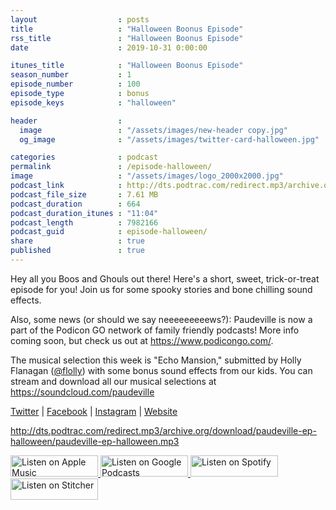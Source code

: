 ```yaml
---
layout                  : posts
title                   : "Halloween Boonus Episode"
rss_title               : "Halloween Boonus Episode"
date                    : 2019-10-31 0:00:00

itunes_title			: "Halloween Boonus Episode"
season_number			: 1
episode_number			: 100
episode_type			: bonus
episode_keys			: "halloween"

header                  : 
  image                 : "/assets/images/new-header copy.jpg"
  og_image              : "/assets/images/twitter-card-halloween.jpg"

categories              : podcast
permalink               : /episode-halloween/
image                   : "/assets/images/logo_2000x2000.jpg"
podcast_link            : http://dts.podtrac.com/redirect.mp3/archive.org/download/paudeville-ep-halloween/paudeville-ep-halloween.mp3
podcast_file_size       : 7.61 MB
podcast_duration        : 664
podcast_duration_itunes : "11:04"
podcast_length          : 7982166
podcast_guid            : episode-halloween/
share                   : true
published               : true 
---
```

Hey all you Boos and Ghouls out there! Here's a short, sweet, trick-or-treat episode for you! Join us for some spooky stories and bone chilling sound effects.

Also, some news (or should we say neeeeeeeeews?): Paudeville is now a part of the Podicon GO network of family friendly podcasts! More info coming soon, but check us out at <a href="https://www.podicongo.com/">https://www.podicongo.com/</a>.

The musical selection this week is "Echo Mansion," submitted by Holly Flanagan (<a href="https://twitter.com/flolly">@flolly</a>) with some bonus sound effects from our kids. You can stream and download all our musical selections at <a href="https://soundcloud.com/paudeville">https://soundcloud.com/paudeville</a>

<a href="https://twitter.com/paudeville">Twitter</a> | <a href="https://www.facebook.com/paudeville">Facebook</a> | <a href="https://www.instagram.com/paudevilleshow/">Instagram</a> | <a href="https://paudeville.com/">Website</a>

http://dts.podtrac.com/redirect.mp3/archive.org/download/paudeville-ep-halloween/paudeville-ep-halloween.mp3

<a href="https://itunes.apple.com/us/podcast/paudeville/id1450915591">
	<img src='{{ site.url }}{{ site.baseurl }}/assets/images/US_UK_Apple_Podcasts_Listen_Badge_RGB_140x34.png' width='140px' height='34' alt='Listen on Apple Music'/>
</a>
<a href="https://play.google.com/music/m/Igre2ostm2ltqiq4sabzzrl5jcy?t=Paudeville">
	<img src='{{ site.url }}{{ site.baseurl }}/assets/images/google_podcasts_badge_140x34.png' width='140px' height='34' alt='Listen on Google Podcasts'/>
</a>
<a href="https://open.spotify.com/show/4q5RNUUtU4XFqsymP7dcTw">
	<img src='{{ site.url }}{{ site.baseurl }}/assets/images/Spotify_Listen_Badge_RGB_140x34.png' width='140px' height='34' alt='Listen on Spotify'/>
</a>
<a href="https://www.stitcher.com/s?fid=363388&refid=stpr">
	<img src='{{ site.url }}{{ site.baseurl }}/assets/images/Stitcher_Listen_Badge_Color_Dark_BG_140x34.png' width='140px' height='34' alt='Listen on Stitcher'/>
</a>
